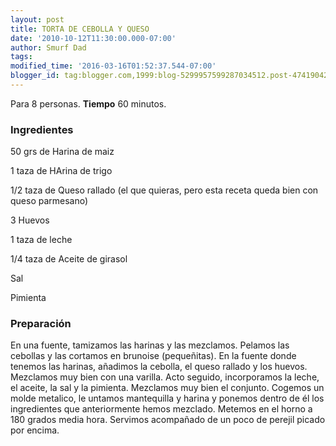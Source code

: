 ```yaml
---
layout: post
title: TORTA DE CEBOLLA Y QUESO
date: '2010-10-12T11:30:00.000-07:00'
author: Smurf Dad
tags: 
modified_time: '2016-03-16T01:52:37.544-07:00'
blogger_id: tag:blogger.com,1999:blog-5299957599287034512.post-4741904208544474579
---
```


Para 8 personas.
<b>Tiempo</b> 60 minutos.

<h3>Ingredientes</h3>

50 grs de Harina de maiz

1 taza de HArina de trigo

1/2 taza de Queso rallado (el que quieras, pero esta receta queda bien con queso parmesano)

3 Huevos

1 taza de leche

1/4 taza de Aceite de girasol

Sal

Pimienta

<h3>Preparación</h3>

En una fuente, tamizamos las harinas y las mezclamos. Pelamos las cebollas y las cortamos en brunoise (pequeñitas). En la fuente donde tenemos las harinas, añadimos la cebolla, el queso rallado y los huevos. Mezclamos muy bien con una varilla. Acto seguido, incorporamos la leche, el aceite, la sal y la pimienta. Mezclamos muy bien el conjunto. Cogemos un molde metalico, le untamos mantequilla y harina y ponemos dentro de él los ingredientes que anteriormente hemos mezclado. Metemos en el horno a 180 grados media hora. Servimos acompañado de un poco de perejil picado por encima.

